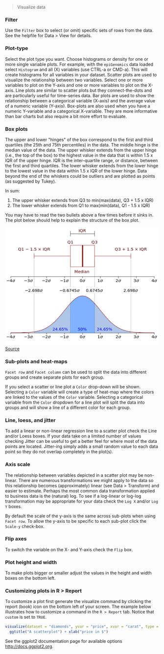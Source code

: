 > Visualize data

### Filter

Use the `Filter` box to select (or omit) specific sets of rows from the data. See the helpfile for Data > View for details.

### Plot-type

Select the plot type you want. Choose histograms or density for one or more single variable plots. For example, with the `epiGenomics` data loaded select `Histogram` and all (X) variables (use CTRL-a or CMD-a). This will create histograms for all variables in your dataset. Scatter plots are used to visualize the relationship between two variables. Select one or more variables to plot on the Y-axis and one or more variables to plot on the X-axis. Line plots are similar to scatter plots but they connect-the-dots and are particularly useful for time-series data. Bar plots are used to show the relationship between a categorical variable (X-axis) and the average value of a numeric variable (Y-axis). Box-plots are also used when you have a numeric Y-variable and a categorical X-variable. They are more informative than bar charts but also require a bit more effort to evaluate.

### Box plots

The upper and lower "hinges" of the box correspond to the first and third quartiles (the 25th and 75th percentiles) in the data. The middle hinge is the median value of the data. The upper whisker extends from the upper hinge (i.e., the top of the box) to the highest value in the data that is within 1.5 x IQR of the upper hinge. IQR is the inter-quartile range, or distance, between the first and third quartiles. The lower whisker extends from the lower hinge to the lowest value in the data within 1.5 x IQR of the lower hinge. Data beyond the end of the whiskers could be outliers and are plotted as points (as suggested by Tukey).

In sum:
1. The upper whisker extends from Q3 to min(max(data), Q3 + 1.5 x IQR)
2. The lower whisker extends from Q1 to max(min(data), Q1 - 1.5 x IQR)

You may have to read the two bullets above a few times before it sinks in. The plot below should help to explain the structure of the box plot.

![Box-plot](figures/boxplot.png)
[Source](http://en.wikipedia.org/wiki/File:Boxplot_vs_PDF.svg)

### Sub-plots and heat-maps

`Facet row` and `Facet column` can be used to split the data into different groups and create separate plots for each group.

If you select a scatter or line plot a `Color` drop-down will be shown. Selecting a `Color` variable will create a type of heat-map where the colors are linked to the values of the `Color` variable. Selecting a categorical variable from the `Color` dropdown for a line plot will split the data into groups and will show a line of a different color for each group.

### Line, loess, and jitter

To add a linear or non-linear regression line to a scatter plot check the Line and/or Loess boxes. If your data take on a limited number of values checking Jitter can be useful to get a better feel for where most of the data points are located. Jitter-ing simply adds a small random value to each data point so they do not overlap completely in the plot(s).

### Axis scale

The relationship between variables depicted in a scatter plot may be non-linear. There are numerous transformations we might apply to the data so this relationship becomes (approximately) linear (see Data > Transform) and easier to estimate. Perhaps the most common data transformation applied to business data is the (natural) log. To see if a log-linear or log-log transformation may be appropriate for your data check the `Log X` and/or `Log Y` boxes.

By default the scale of the y-axis is the same across sub-plots when using `Facet row`. To allow the y-axis to be specific to each sub-plot click the `Scale-y` check-box.

### Flip axes

To switch the variable on the X- and Y-axis check the `Flip` box.

### Plot height and width

To make plots bigger or smaller adjust the values in the height and width boxes on the bottom left.

### Customizing plots in R > Report

To customize a plot first generate the visualize command by clicking the report (book) icon on the bottom left of your screen. The example below illustrates how to customize a command in the `R > Report` tab. Notice that `custom` is set to `TRUE`.

```r
visualize(dataset = "diamonds", yvar = "price", xvar = "carat", type = "scatter", custom = TRUE) +
  ggtitle("A scatterplot") + xlab("price in $")
```

See the ggplot2 documentation page for available options <a href="http://docs.ggplot2.org/" target="_blank">http://docs.ggplot2.org</a>.

